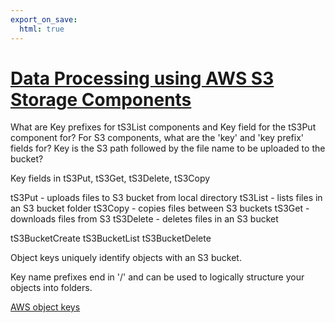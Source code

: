 ```yaml
---
export_on_save:
  html: true
---
```

# [Data Processing using AWS S3 Storage Components](https://cdn5.dcbstatic.com/files/t/a/talendacademy_docebosaas_com/1651762800/dIEtPRB5FnKg4GZjXh77bw/item/b2ca583f106464abdeb7eedbfcd64eaa74afa244.pdf)

What are Key prefixes for tS3List components and Key field for the tS3Put component for?
For S3 components, what are the 'key' and 'key prefix' fields for?
Key is the S3 path followed by the file name to be uploaded to the
bucket?

Key fields in tS3Put, tS3Get, tS3Delete, tS3Copy

tS3Put - uploads files to S3 bucket from local directory
tS3List - lists files in an S3 bucket folder
tS3Copy - copies files between S3 buckets
tS3Get - downloads files from S3
tS3Delete - deletes files in an S3 bucket

tS3BucketCreate
tS3BucketList
tS3BucketDelete

Object keys uniquely identify objects with an S3 bucket.

Key name prefixes end in '/' and can be used to logically structure your objects into folders.

[AWS object keys](https://docs.aws.amazon.com/AmazonS3/latest/userguide/object-keys.html)